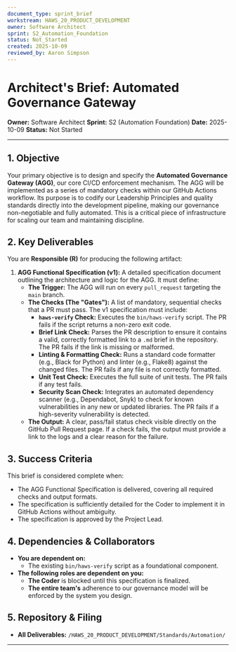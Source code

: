 ```yaml
---
document_type: sprint_brief
workstream: HAWS_20_PRODUCT_DEVELOPMENT
owner: Software Architect
sprint: S2_Automation_Foundation
status: Not_Started
created: 2025-10-09
reviewed_by: Aaron Simpson
---
```


# Architect's Brief: Automated Governance Gateway

**Owner:** Software Architect
**Sprint:** S2 (Automation Foundation)
**Date:** 2025-10-09
**Status:** Not Started

---

## 1. Objective

Your primary objective is to design and specify the **Automated Governance Gateway (AGG)**, our core CI/CD enforcement mechanism. The AGG will be implemented as a series of mandatory checks within our GitHub Actions workflow. Its purpose is to codify our Leadership Principles and quality standards directly into the development pipeline, making our governance non-negotiable and fully automated. This is a critical piece of infrastructure for scaling our team and maintaining discipline.

## 2. Key Deliverables

You are **Responsible (R)** for producing the following artifact:

1.  **AGG Functional Specification (v1):** A detailed specification document outlining the architecture and logic for the AGG. It must define:
    -   **The Trigger:** The AGG will run on every `pull_request` targeting the `main` branch.
    -   **The Checks (The "Gates"):** A list of mandatory, sequential checks that a PR must pass. The v1 specification must include:
        -   **`haws-verify` Check:** Executes the `bin/haws-verify` script. The PR fails if the script returns a non-zero exit code.
        -   **Brief Link Check:** Parses the PR description to ensure it contains a valid, correctly formatted link to a `.md` brief in the repository. The PR fails if the link is missing or malformed.
        -   **Linting & Formatting Check:** Runs a standard code formatter (e.g., Black for Python) and linter (e.g., Flake8) against the changed files. The PR fails if any file is not correctly formatted.
        -   **Unit Test Check:** Executes the full suite of unit tests. The PR fails if any test fails.
        -   **Security Scan Check:** Integrates an automated dependency scanner (e.g., Dependabot, Snyk) to check for known vulnerabilities in any new or updated libraries. The PR fails if a high-severity vulnerability is detected.
    -   **The Output:** A clear, pass/fail status check visible directly on the GitHub Pull Request page. If a check fails, the output must provide a link to the logs and a clear reason for the failure.

## 3. Success Criteria

This brief is considered complete when:

-   The AGG Functional Specification is delivered, covering all required checks and output formats.
-   The specification is sufficiently detailed for the Coder to implement it in GitHub Actions without ambiguity.
-   The specification is approved by the Project Lead.

## 4. Dependencies & Collaborators

-   **You are dependent on:**
    -   The existing `bin/haws-verify` script as a foundational component.
-   **The following roles are dependent on you:**
    -   **The Coder** is blocked until this specification is finalized.
    -   **The entire team's** adherence to our governance model will be enforced by the system you design.

## 5. Repository & Filing

-   **All Deliverables:** `/HAWS_20_PRODUCT_DEVELOPMENT/Standards/Automation/`

---
